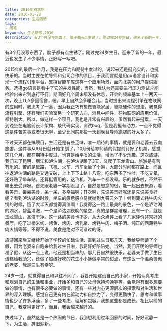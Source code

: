 ```yaml
---
title: 2016年初念想
date: 2016-01-28
categories: 生活随感
tags: 
- 随笔
keywords: 生活随感,2016
description: 有3个月没写东西了，脑子都有点生锈了。刚过完24岁生日，迎来了新的一年，最近也发生了不少事情，正好写一写吧。 
---
```

有3个月没写东西了，脑子都有点生锈了。刚过完24岁生日，迎来了新的一年，最近也发生了不少事情，正好写一写吧。 

2015年的最后一个月，我是在压力和期待中度过的，说起来还是挺充实的，也挺快乐的。当时主要在忙导师和公司合作的项目，于我而言就是用go语言设计和实现一个流程引擎平台，支持智能车库这样一个应用场景，面向北美的用户提供服务。选择go语言是看中了它的并发性能，当然，我认为还需要进行压力测试才能检验出来它到底行不行。期间好几个周末都没有休息，开会的频率基本上一两天一次，晚上11点多回宿舍，嗯，早上自然会多睡会儿。当时提出来流程引擎在物联网的应用时，我思考了一番，因为我正巧有想做智能家居、智能硬件的想法，我觉得流程引擎，还有我们实验室另一个研究方向，消息中间件，在物联网的应用价值，都特别大。所以，做这样一个项目，我也是非常有兴趣的，虽然看起来挺累，一天到晚坐在电脑前设计架构、敲代码实现、测试bug，但是我挺有动力，一点不觉得这是件苦差事或者很无聊，至少比同院那些一天到晚替导师跑腿的好太多了。    

不过天天都在搞项目，生活还是有些乏味，唯一期待的事情，就是要和老婆去云南旅游。这件事从9月份就开始策划了，10月份给导师请的假提前订好了机票，感觉这几个月，都在期待中度过，也算是给平淡的生活，增添了不少乐趣。这次旅游，我们去了昆明、丽江和泸沽湖，在泸沽湖呆了3天，又爬了玉龙雪山。旅游是有苦有乐的。苦的是赶路，飞机、火车、汽车全坐了个遍，大部分时间都在路上，而且往返泸沽湖的路是又远又破，上上下下山路十八弯。吃东西多了怕吐，不吃又晕，还好贴了晕车贴，还算挺管用的，这飞机、汽车一个都没晕。乐的就多啦，不然干嘛出去受罪呀。首先跟老婆一学期没见了，自然是想念的很，能一起出去旅游，看看美景，尝尝美食，呆一呆，多幸福啊；其次啊，先说美景好呢还是先说美食好呢？看到泸沽湖的时候，坐车的疲惫感立马就抛到九霄云外了！尝到藏式牦牛肉火锅的时候，饿了大半天都觉得真值啊！我觉得这一路上最美的景色，一个是泸沽湖的湖水，碧蓝清澈，一个是泸沽湖夜晚的星空，真的是群星璀璨，还有一个，就是玉龙雪山，圣洁干净。这一路的美食也不少，从大众点评上看了几家评价非常好的餐厅，吃了过桥米线、烤鱼、烤肉、烤乳猪、烤牦牛肉、梅子酒、纯正的西藏牦牛肉火锅等等，不得不说，美食是绝对不可错过的呀。   

旅游回来后又继续开始了学校的忙碌生活，直到过生日那几天，我给导师请了个假，因为老婆亲自跑来给我过生日啦，我要好好陪陪她。当然，我们开明的导师也准了假，从这一点上说，他还是相当棒的。那几日自然很快乐，老婆亲手做了生日蛋糕给我助兴，还做了超级好吃的花生小小酥做平常的甜点，有这么一个温柔贤惠的老婆，我是三生有幸呀。   
 
24岁一过，就觉得自己和以往不同了，我要开始建设自己的小家，开始认真考虑和规划自己的生活和事业，开始多和自己的父母保持沟通等等。会觉得有很多想要做的事情，也有很多必要做的事情，还有一些对内心更深层次的探索和对生活和世界的深入理解。感觉自己更有内在驱动力和自控力了，变得更勤快了，思考和做事情也少了许多浮躁，多了一些考虑、理解和包容。我想这些都是成长，相比以前的自己，我变得更好了，而且，我会越来越好的。  

快过年了，虽然这是一个热闹的节日，我倒想利用过年回家的时间，好好沉静一下，为生活，辞旧迎新。
